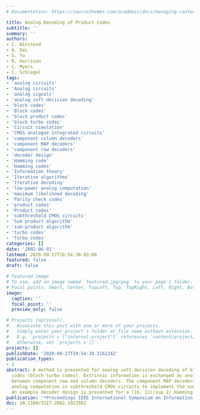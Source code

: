 ```yaml
---
# Documentation: https://sourcethemes.com/academic/docs/managing-content/

title: Analog Decoding of Product Codes
subtitle: ''
summary: ''
authors:
- C. Winstead
- A. Dai
- S. Yu
- R. Harrison
- C. Myers
- C. Schlegel
tags:
- 'analog circuits'
- 'Analog circuits'
- 'analog signals'
- 'analog soft-decision decoding'
- 'block codes'
- 'Block codes'
- 'block product codes'
- 'block turbo codes'
- 'Circuit simulation'
- 'CMOS analogue integrated circuits'
- 'component column decoders'
- 'component MAP decoders'
- 'component row decoders'
- 'decoder design'
- 'Hamming code'
- 'Hamming codes'
- 'Information theory'
- 'Iterative algorithms'
- 'Iterative decoding'
- 'low-power analog computation'
- 'maximum likelihood decoding'
- 'Parity check codes'
- 'product codes'
- 'Product codes'
- 'subthreshold CMOS circuits'
- 'Sum product algorithm'
- 'sum-product algorithm'
- 'turbo codes'
- 'Turbo codes'
categories: []
date: '2002-06-01'
lastmod: 2020-09-27T16:54:38-03:00
featured: false
draft: false

# Featured image
# To use, add an image named `featured.jpg/png` to your page's folder.
# Focal points: Smart, Center, TopLeft, Top, TopRight, Left, Right, BottomLeft, Bottom, BottomRight.
image:
  caption: ''
  focal_point: ''
  preview_only: false

# Projects (optional).
#   Associate this post with one or more of your projects.
#   Simply enter your project's folder or file name without extension.
#   E.g. `projects = ["internal-project"]` references `content/project/deep-learning/index.md`.
#   Otherwise, set `projects = []`.
projects: []
publishDate: '2020-09-27T19:54:38.216224Z'
publication_types:
- 1
abstract: A method is presented for analog soft-decision decoding of block product
  codes (block turbo codes). Extrinsic information is exchanged as analog signals
  between component row and column decoders. The component MAP decoders use low-power
  analog computation in subthreshold CMOS circuits to implement the sum-product algorithm.
  An example decoder design is presented for a (16, 11)/sup 2/ Hamming code.
publication: '*Proceedings IEEE International Symposium on Information Theory,*'
doi: 10.1109/ISIT.2002.1023502
---
```

